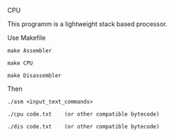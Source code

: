 CPU

This programm is a lightweight stack based processor. 

Use Makefile

    make Assembler
  
    make CPU
  
    make Disassembler
  
Then 

    ./asm <input_text_commands>
    
    ./cpu code.txt    (or other compatible bytecode)
    
    ./dis code.txt    (or other compatible bytecode)
